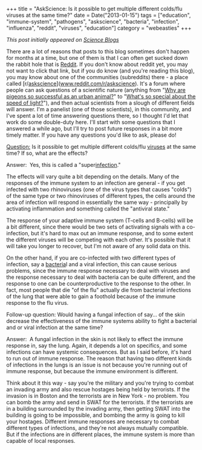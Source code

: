 +++
title = "AskScience: Is it possible to get multiple different colds/flu viruses at the same time?"
date = Date("2013-01-15")
tags = ["education", "immune-system", "pathogens", "askscience", "bacteria", "infection", "influenza", "reddit", "viruses", "education"]
category = "webeasties"
+++

_This post initially appeared on [Science Blogs](http://scienceblogs.com/webeasties)_

There are a lot of reasons that posts to this blog sometimes don't happen for months at a time, but one of them is that I can often get sucked down the rabbit hole that is [Reddit](http://www.[reddit](/tag/reddit).com). If you don't know about reddit yet, you may not want to click that link, but if you do know (and you're reading this blog), you may know about one of the communities (subreddits) there - a place called [r/[askscience](/tag/askscience)](www.reddit.com/r/askscience). It's a forum where people can ask questions of a scientific nature (anything from "[Why are pigeons so successful as an urban animal?](http://www.reddit.com/r/askscience/comments/16fv9y/why_are_pigeons_so_successful_as_an_urban_animal/)" to "[What's so special about the speed of light?](http://www.reddit.com/r/askscience/comments/16dlhh/whats_so_special_about_the_speed_of_light/)"), and then actual scientists from a slough of different fields will answer. I'm a panelist (one of those scientists), in this community, and I've spent a lot of time answering questions there, so I thought I'd let that work do some double-duty here. I'll start with some questions that I answered a while ago, but I'll try to post future responses in a bit more timely matter. If you have any questions you'd like to ask, please do!

[Question:](http://www.reddit.com/r/askscience/comments/1197q5/is_it_possible_to_get_multiple_different_coldsflu/) Is it possible to get multiple different colds/flu [viruses](/tag/viruses) at the same time? If so, what are the effects?

Answer: 
Yes, this is called a "super[infection](/tag/infection)."

The effects will vary quite a bit depending on the details. Many of the responses of the immune system to an infection are general - if you get infected with two rhinoviruses (one of the virus types that causes "colds") of the same type or two rhinoviruses of different types, the cells around the area of infection will respond in essentially the same way - principally by activating inflammation and something called the "antiviral state."

The response of your adaptive immune system (T-cells and B-cells) will be a bit different, since there would be two sets of activating signals with a co-infection, but it's hard to max out an immune response, and to some extent the different viruses will be competing with each other. It's possible that it will take you longer to recover, but I'm not aware of any solid data on this.

On the other hand, if you are co-infected with two different types of infection, say a [bacteria](/tag/bacteria)l and a viral infection, this can cause serious problems, since the immune response necessary to deal with viruses and the response necessary to deal with bacteria can be quite different, and the response to one can be counterproductive to the response to the other. In fact, most people that die "of the flu" actually die from bacterial infections of the lung that were able to gain a foothold because of the immune response to the flu virus.

Follow-up question: Would having a fungal infection of say... of the skin decrease the effectiveness of the immune systems ability to fight a bacterial and or viral infection at the same time?

Answer: 
A fungal infection in the skin is not likely to effect the immune response in, say the lung. Again, it depends a lot on specifics, and some infections can have systemic consequences. But as I said before, it's hard to run out of immune response. The reason that having two different kinds of infections in the lungs is an issue is not because you're running out of immune response, but because the immune environment is different.

Think about it this way - say you're the military and you're trying to combat an invading army and also rescue hostages being held by terrorists. If the invasion is in Boston and the terrorists are in New York - no problem. You can bomb the army and send in SWAT for the terrorists. If the terrorists are in a building surrounded by the invading army, then getting SWAT into the building is going to be impossible, and bombing the army is going to kill your hostages. Different immune responses are necessary to combat different types of infections, and they're not always mutually compatible. But if the infections are in different places, the immune system is more than capable of local responses.

      
  
